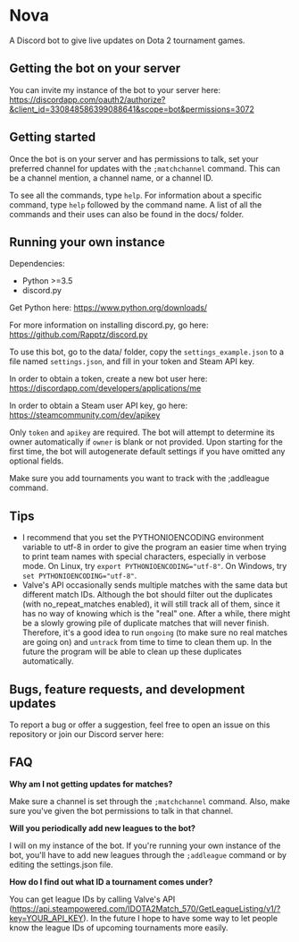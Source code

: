 # Nova
A Discord bot to give live updates on Dota 2 tournament games.

## Getting the bot on your server
You can invite my instance of the bot to your server here: https://discordapp.com/oauth2/authorize?&client_id=330848586399088641&scope=bot&permissions=3072

## Getting started
Once the bot is on your server and has permissions to talk, set your preferred channel for updates with the `;matchchannel` command. This can be a channel mention, a channel name, or a channel ID.

To see all the commands, type `help`. For information about a specific command, type `help` followed by the command name. A list of all the commands and their uses can also be found in the docs/ folder.

## Running your own instance
Dependencies:
* Python >=3.5
* discord.py

Get Python here: https://www.python.org/downloads/

For more information on installing discord.py, go here: https://github.com/Rapptz/discord.py

To use this bot, go to the data/ folder, copy the `settings_example.json` to a file named `settings.json`, and fill in your token and Steam API key.

In order to obtain a token, create a new bot user here: https://discordapp.com/developers/applications/me

In order to obtain a Steam user API key, go here: https://steamcommunity.com/dev/apikey

Only `token` and `apikey` are required. The bot will attempt to determine its owner automatically if `owner` is blank or not provided. Upon starting for the first time, the bot will autogenerate default settings if you have omitted any optional fields.

Make sure you add tournaments you want to track with the ;addleague command.

## Tips
* I recommend that you set the PYTHONIOENCODING environment variable to utf-8 in order to give the program an easier time when trying to print team names with special characters, especially in verbose mode. On Linux, try `export PYTHONIOENCODING="utf-8"`. On Windows, try `set PYTHONIOENCODING="utf-8"`.
* Valve's API occasionally sends multiple matches with the same data but different match IDs. Although the bot should filter out the duplicates (with no_repeat_matches enabled), it will still track all of them, since it has no way of knowing which is the "real" one. After a while, there might be a slowly growing pile of duplicate matches that will never finish. Therefore, it's a good idea to run `ongoing` (to make sure no real matches are going on) and `untrack` from time to time to clean them up. In the future the program will be able to clean up these duplicates automatically.

## Bugs, feature requests, and development updates
To report a bug or offer a suggestion, feel free to open an issue on this repository or join our Discord server here:

## FAQ
**Why am I not getting updates for matches?**

Make sure a channel is set through the `;matchchannel` command. Also, make sure you've given the bot permissions to talk in that channel.

**Will you periodically add new leagues to the bot?**

I will on my instance of the bot. If you're running your own instance of the bot, you'll have to add new leagues through the `;addleague` command or by editing the settings.json file.

**How do I find out what ID a tournament comes under?**

You can get league IDs by calling Valve's API (https://api.steampowered.com/IDOTA2Match_570/GetLeagueListing/v1/?key=YOUR_API_KEY). In the future I hope to have some way to let people know the league IDs of upcoming tournaments more easily.

